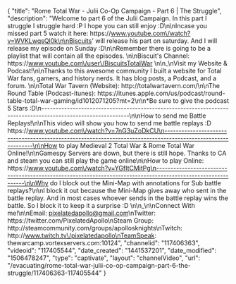 {
    "title": "Rome Total War - Julii Co-Op Campaign - Part 6 | The Struggle",
    "description": "Welcome to part 6 of the Julii Campaign.  In this part I struggle I struggle hard :P  I hope you can still enjoy :D\n\nIncase you missed part 5 watch it here: https:\/\/www.youtube.com\/watch?v=WVKLwqsQl0k\n\nBiscuits' will release his part on saturday.  And I will release my episode on Sunday :D\n\nRemember there is going to be a playlist that will contain all the episodes. \n\nBiscuit's Channel: https:\/\/www.youtube.com\/user\/BiscuitsTotalWar \n\n_\nVisit my Website & Podcast!\n\nThanks to this awesome community I built a website for Total War fans, gamers, and history nerds.  It has blog posts, a Podcast, and a forum.  \n\nTotal War Tavern (Website): http:\/\/totalwartavern.com\/\n\nThe Round Table (Podcast-itunes): https:\/\/itunes.apple.com\/us\/podcast\/round-table-total-war-gaming\/id1012071205?mt=2\n\n*Be sure to give the podcast 5 Stars :D\n-------------------------------------------------------------------------------------------------------------\n\nHow to send me Battle Replays!\n\nThis video will show you how to send me battle replays :D https:\/\/www.youtube.com\/watch?v=7nG3uZoDkCU\n-------------------------------------------------------------------------------------------------------------\n\nHow to play Medieval 2 Total War & Rome Total War Online!\n\nGamespy Servers are down, but there is still hope.  Thanks to CA and steam you can still play the game online\n\nHow to play Online: https:\/\/www.youtube.com\/watch?v=YGfItCMitPg\n-------------------------------------------------------------------------------------------------------------\n\nWhy do I block out the Mini-Map with annotations for Sub battle replays?\n\nI block it out because the Mini-Map gives away who sent in the battle replay.  And in most cases whoever sends in the battle replay wins the battle.  So I block it to keep it a surprise :D  \n\n_\n\nConnect With me!\n\nEmail: pixelatedapollo@gmail.com\nTwitter: https:\/\/twitter.com\/PixelatedApollo\nSteam Group:  http:\/\/steamcommunity.com\/groups\/apollosknights\nTwitch: http:\/\/www.twitch.tv\/pixelatedapollo\nTeamSpeak: thewarcamp.vortexservers.com:10124",
    "channelid": "117406363",
    "videoid": "117405544",
    "date_created": "1441537201",
    "date_modified": "1506478247",
    "type": "captivate",
    "layout": "channelVideo",
    "url": "\/evacuating\/rome-total-war-julii-co-op-campaign-part-6-the-struggle\/117406363-117405544"
}